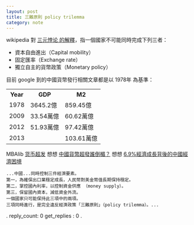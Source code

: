 ```yaml
---
layout: post
title: 三難原則 policy trilemma
category: note
---
```

wikipedia 對 [三元悖论 的解釋](https://zh.wikipedia.org/wiki/%E4%B8%89%E5%85%83%E6%82%96%E8%AE%BA)，指一個國家不可能同時完成下列三者：
+ 資本自由進出（Capital mobility）
+ 固定匯率（Exchange rate）
+ 獨立自主的貨幣政策（Monetary policy）

目前 google 到的中國貨幣發行相關文章都是以 1978年 為基準：

<table>
  <tr><th>Year</th><th>GDP</th><th>M2</th></tr>
  <tr><td>1978</td><td>3645.2億</td><td>859.45億</td></tr>
  <tr><td>2009</td><td>33.54萬億</td><td>60.62萬億</td></tr>
  <tr><td>2012</td><td>51.93萬億</td><td>97.42萬億</td></tr>
  <tr><td>2013</td><td></td><td>103.61萬億</td></tr>
</table>

MBAlib [货币超发](http://wiki.mbalib.com/wiki/%E8%B4%A7%E5%B8%81%E8%B6%85%E5%8F%91)
想想 [中國貨幣超發誰倒楣？](http://www.thinkingtaiwan.com/content/796)
想想 [6.9%經濟成長背後的中國經濟困境](http://www.thinkingtaiwan.com/content/5116)
```
...中國...同時控制三件經濟要素。 
第一，為確保出口業穩定成長，人民幣對美金幣值長期保持穩定。 
第二，掌控國內利率，以控制資金供應 （money supply）。
第三，保留國內資本，減低資金外流。
一個國家只可能保持此三項中的兩項。
三項同時進行，是完全違反經濟政策「三難原則」（policy trilemma）。...
```
.
reply_count: 0
get_replies : 0
.
